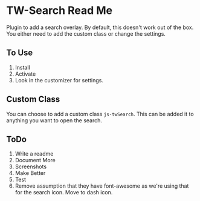 # TW-Search Read Me

Plugin to add a search overlay. By default, this doesn't work out of the box. You either need to add the custom class or change the settings.

## To Use
1. Install
2. Activate
4. Look in the customizer for settings.

## Custom Class
You can choose to add a custom class `js-twSearch`. This can be added it to anything you want to open the search.

## ToDo

1. Write a readme
2. Document More
3. Screenshots
4. Make Better
5. Test
6. Remove assumption that they have font-awesome as we're using that for the search icon. Move to dash icon.
